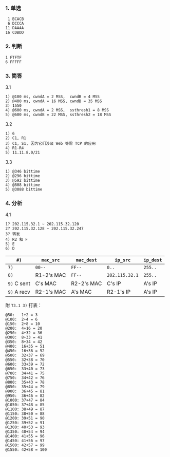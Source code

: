 ### 1. 单选

```text
 1 BCACB
 6 DCCCA
11 DAAAA
16 CDBDD
```

### 2. 判断

```text
1 FTFTF
6 FFFFF
```

### 3. 简答

3.1

```text
1) @100 ms, cwndA = 2 MSS,  cwndB = 4 MSS
2) @400 ms, cwndA = 16 MSS, cwndB = 35 MSS
3) 1550
4) @600 ms, cwndA = 2 MSS,  ssthresh1 = 8 MSS
5) @600 ms, cwndB = 22 MSS, ssthresh2 = 18 MSS
```

3.2

```text
1) 6
2) C1, R1
3) C1, S1, 因为它们涉及 Web 等需 TCP 的应用
4) R1-R4
5) 11.11.8.0/21
```

<div style="page-break-after: always"></div>

3.3

```text
1) @346 bittime
2) @296 bittime
3) @592 bittime
4) @808 bittime
5) @3088 bittime
```

### 4. 分析

4.1

```text
1? 202.115.32.1 ~ 202.115.32.120
2? 202.115.32.128 ~ 202.115.32.247
3? 转发
4) R2 和 F
5) E
6) D
```

| `#)`        | `mac_src`  | `mac_dest` | `ip_src`       | `ip_dest` |
| ----------- | ---------- | ---------- | -------------- | --------- |
| `7)`        | `00--`     | `FF--`     | `0..`          | `255..`   |
| `8)`        | R1-2's MAC | `FF--`     | `202.115.32.1` | `255..`   |
| `9)` C sent | C's MAC    | R2-2's MAC | C's IP         | A's IP    |
| `9)` A recv | R2-1's MAC | A's MAC    | R2-1's IP      | A's IP    |

<div style="page-break-after: always"></div>

附 `T3.1 3)` 打表：

```text
@50:   1+2 = 3
@100:  2+4 = 6
@150:  2+8 = 10
@200:  4+16 = 20
@250:  4+32 = 36
@300:  8+33 = 41
@350:  8+34 = 42
@400:  16+35 = 51
@450:  16+36 = 52
@500:  32+37 = 69
@550:  32+38 = 70
@600:  33+39 = 72
@650:  33+40 = 73
@700:  34+41 = 75
@750:  34+42 = 76
@800:  35+43 = 78
@850:  35+44 = 79
@900:  36+45 = 81
@950:  36+46 = 82
@1000: 37+47 = 84
@1050: 37+48 = 85
@1100: 38+49 = 87
@1150: 38+50 = 88
@1200: 39+51 = 90
@1250: 39+52 = 91
@1300: 40+53 = 93
@1350: 40+54 = 94
@1400: 41+55 = 96
@1450: 41+56 = 97
@1500: 42+57 = 99
@1550: 42+58 = 100
```
